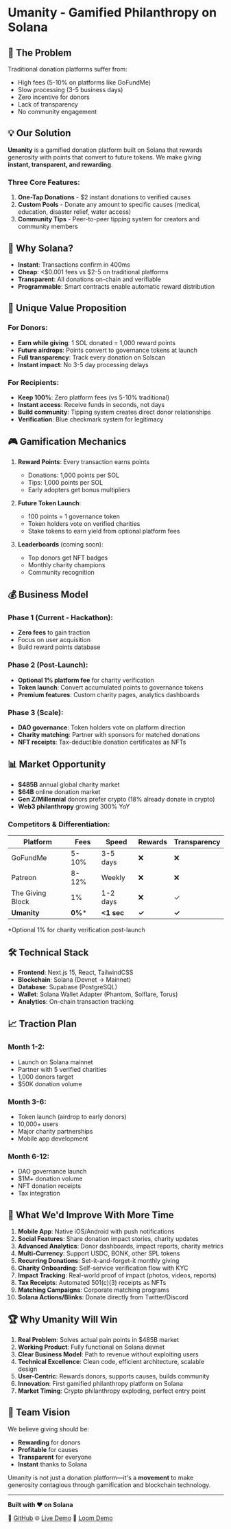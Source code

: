 # Umanity - Gamified Philanthropy on Solana

## 🎯 The Problem

Traditional donation platforms suffer from:
- High fees (5-10% on platforms like GoFundMe)
- Slow processing (3-5 business days)
- Zero incentive for donors
- Lack of transparency
- No community engagement

## 💡 Our Solution

**Umanity** is a gamified donation platform built on Solana that rewards generosity with points that convert to future tokens. We make giving **instant, transparent, and rewarding**.

### Three Core Features:

1. **One-Tap Donations** - $2 instant donations to verified causes
2. **Custom Pools** - Donate any amount to specific causes (medical, education, disaster relief, water access)
3. **Community Tips** - Peer-to-peer tipping system for creators and community members

## 🚀 Why Solana?

- **Instant**: Transactions confirm in 400ms
- **Cheap**: <$0.001 fees vs $2-5 on traditional platforms
- **Transparent**: All donations on-chain and verifiable
- **Programmable**: Smart contracts enable automatic reward distribution

## 💎 Unique Value Proposition

### For Donors:
- **Earn while giving**: 1 SOL donated = 1,000 reward points
- **Future airdrops**: Points convert to governance tokens at launch
- **Full transparency**: Track every donation on Solscan
- **Instant impact**: No 3-5 day processing delays

### For Recipients:
- **Keep 100%**: Zero platform fees (vs 5-10% traditional)
- **Instant access**: Receive funds in seconds, not days
- **Build community**: Tipping system creates direct donor relationships
- **Verification**: Blue checkmark system for legitimacy

## 🎮 Gamification Mechanics

1. **Reward Points**: Every transaction earns points
   - Donations: 1,000 points per SOL
   - Tips: 1,000 points per SOL
   - Early adopters get bonus multipliers

2. **Future Token Launch**:
   - 100 points = 1 governance token
   - Token holders vote on verified charities
   - Stake tokens to earn yield from optional platform fees

3. **Leaderboards** (coming soon):
   - Top donors get NFT badges
   - Monthly charity champions
   - Community recognition

## 💰 Business Model

### Phase 1 (Current - Hackathon):
- **Zero fees** to gain traction
- Focus on user acquisition
- Build reward points database

### Phase 2 (Post-Launch):
- **Optional 1% platform fee** for charity verification
- **Token launch**: Convert accumulated points to governance tokens
- **Premium features**: Custom charity pages, analytics dashboards

### Phase 3 (Scale):
- **DAO governance**: Token holders vote on platform direction
- **Charity matching**: Partner with sponsors for matched donations
- **NFT receipts**: Tax-deductible donation certificates as NFTs

## 📊 Market Opportunity

- **$485B** annual global charity market
- **$64B** online donation market
- **Gen Z/Millennial** donors prefer crypto (18% already donate in crypto)
- **Web3 philanthropy** growing 300% YoY

### Competitors & Differentiation:

| Platform | Fees | Speed | Rewards | Transparency |
|----------|------|-------|---------|--------------|
| GoFundMe | 5-10% | 3-5 days | ❌ | ❌ |
| Patreon | 8-12% | Weekly | ❌ | ❌ |
| The Giving Block | 1% | 1-2 days | ❌ | ✓ |
| **Umanity** | **0%*** | **<1 sec** | **✓** | **✓** |

*Optional 1% for charity verification post-launch

## 🛠️ Technical Stack

- **Frontend**: Next.js 15, React, TailwindCSS
- **Blockchain**: Solana (Devnet → Mainnet)
- **Database**: Supabase (PostgreSQL)
- **Wallet**: Solana Wallet Adapter (Phantom, Solflare, Torus)
- **Analytics**: On-chain transaction tracking

## 📈 Traction Plan

### Month 1-2:
- Launch on Solana mainnet
- Partner with 5 verified charities
- 1,000 donors target
- $50K donation volume

### Month 3-6:
- Token launch (airdrop to early donors)
- 10,000+ users
- Major charity partnerships
- Mobile app development

### Month 6-12:
- DAO governance launch
- $1M+ donation volume
- NFT donation receipts
- Tax integration

## 🎯 What We'd Improve With More Time

1. **Mobile App**: Native iOS/Android with push notifications
2. **Social Features**: Share donation impact stories, charity updates
3. **Advanced Analytics**: Donor dashboards, impact reports, charity metrics
4. **Multi-Currency**: Support USDC, BONK, other SPL tokens
5. **Recurring Donations**: Set-it-and-forget-it monthly giving
6. **Charity Onboarding**: Self-service verification flow with KYC
7. **Impact Tracking**: Real-world proof of impact (photos, videos, reports)
8. **Tax Receipts**: Automated 501(c)(3) receipts as NFTs
9. **Matching Campaigns**: Corporate matching programs
10. **Solana Actions/Blinks**: Donate directly from Twitter/Discord

## 🏆 Why Umanity Will Win

1. **Real Problem**: Solves actual pain points in $485B market
2. **Working Product**: Fully functional on Solana devnet
3. **Clear Business Model**: Path to revenue without exploiting users
4. **Technical Excellence**: Clean code, efficient architecture, scalable design
5. **User-Centric**: Rewards donors, supports causes, builds community
6. **Innovation**: First gamified philanthropy platform on Solana
7. **Market Timing**: Crypto philanthropy exploding, perfect entry point

## 👥 Team Vision

We believe giving should be:
- **Rewarding** for donors
- **Profitable** for causes
- **Transparent** for everyone
- **Instant** thanks to Solana

Umanity is not just a donation platform—it's a **movement** to make generosity contagious through gamification and blockchain technology.

---

**Built with ❤️ on Solana**

🔗 [GitHub](https://github.com/yourusername/umanity-solana)
🌐 [Live Demo](https://umanity.vercel.app)
🎥 [Loom Demo](https://loom.com/share/your-demo-id)

